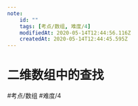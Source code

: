 ```yaml
---
note:
    id: ""
    tags: [考点/数组, 难度/4]
    modifiedAt: 2020-05-14T12:44:56.116Z
    createdAt: 2020-05-14T12:44:45.595Z
---
```

# 二维数组中的查找
#考点/数组 #难度/4 